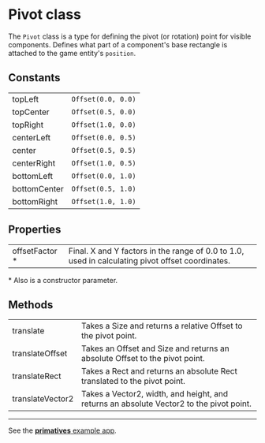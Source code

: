 # Pivot class

The `Pivot` class is a type for defining the pivot (or rotation) point for visible components.  Defines what part of a component's base rectangle is attached to the game entity's `position`.

## Constants

| | |
| :-- | :-- |
| topLeft      | `Offset(0.0, 0.0)` |
| topCenter    | `Offset(0.5, 0.0)` |
| topRight     | `Offset(1.0, 0.0)` |
| centerLeft   | `Offset(0.0, 0.5)` |
| center       | `Offset(0.5, 0.5)` |
| centerRight  | `Offset(1.0, 0.5)` |
| bottomLeft   | `Offset(0.0, 1.0)` |
| bottomCenter | `Offset(0.5, 1.0)` |
| bottomRight  | `Offset(1.0, 1.0)` |

## Properties

| | |
| :-- | :-- |
| offsetFactor * | Final.  X and Y factors in the range of 0.0 to 1.0, used in calculating pivot offset coordinates. |

\* Also is a constructor parameter.

## Methods

| | |
| :-- | :-- |
| translate        | Takes a Size and returns a relative Offset to the pivot point. |
| translateOffset  | Takes an Offset and Size and returns an absolute Offset to the pivot point. |
| translateRect    | Takes a Rect and returns an absolute Rect translated to the pivot point. |
| translateVector2 | Takes a Vector2, width, and height, and returns an absolute Vector2 to the pivot point. |

----

See the [**primatives** example app](/doc/examples/primatives/lib/main.dart).
